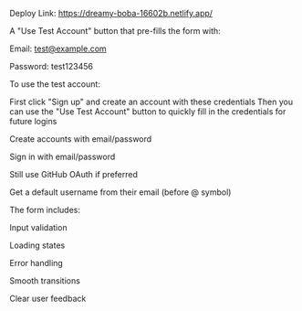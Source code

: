 Deploy Link:
https://dreamy-boba-16602b.netlify.app/

A "Use Test Account" button that pre-fills the form with: 

Email: test@example.com

Password: test123456

To use the test account:

First click "Sign up" and create an account with these credentials
Then you can use the "Use Test Account" button to quickly fill in the credentials for future logins

Create accounts with email/password

Sign in with email/password

Still use GitHub OAuth if preferred

Get a default username from their email (before @ symbol)


The form includes:

Input validation

Loading states

Error handling

Smooth transitions

Clear user feedback

